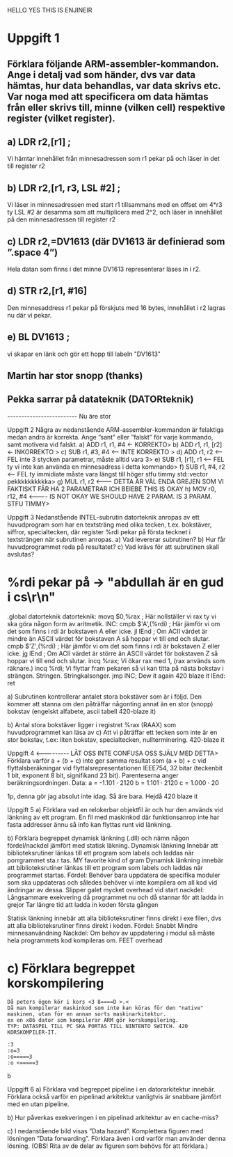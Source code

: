 HELLO YES THIS IS ENJINEIR

# Uppgift 1
## Förklara följande ARM-assembler-kommandon. Ange i detalj vad som händer, dvs var data hämtas, hur data behandlas, var data skrivs etc. Var noga med att specificera om data hämtas från eller skrivs till, minne (vilken cell) respektive register (vilket register).

## a) LDR r2,[r1] ;
Vi hämtar innehållet från minnesadressen som r1 pekar på och läser in det till register r2
## b) LDR r2,[r1, r3, LSL #2] ; 
Vi läser in minnesadressen med start r1 tillsammans med en offset om 4*r3 ty LSL #2 är desamma som att multiplicera med 2^2, och läser in innehållet på den minnesadressen till register r2
## c) LDR r2,=DV1613 (där DV1613 är definierad som ”.space 4”)
Hela datan som finns i det minne DV1613 representerar läses in i r2.
## d) STR r2,[r1, #16]
Den minnesaddress r1 pekar på förskjuts med 16 bytes, innehållet i r2 lagras nu där vi pekar.
## e) BL DV1613 ; 
vi skapar en länk och gör ett hopp till labeln "DV1613"


## Martin har stor snopp (thanks)
## Pekka sarrar på datateknik (DATORteknik)


------------------------- Nu äre stor

Uppgift 2
Några av nedanstående ARM-assembler-kommandon är felaktiga medan andra är korrekta.
Ange ”sant” eller ”falskt” för varje kommando, samt motivera vid falskt.
a) ADD r1, r1, #4 <- KORREKTO>
b) ADD r1, r1, [r2] <- INKORREKTO >
c) SUB r1, #3, #4 <-- INTE KORREKTO >
d) ADD r1, r2 <-- FEL inte 3 stycken parametrar, måste alltid vara 3>
e) SUB r1, [r1], r1 <-- FEL ty vi inte kan använda en minnesadress i detta kommando>
f) SUB r1, #4, r2 <-- FEL ty immidiate måste vara längst till höger stfu timmy std::vector<aids> pekkkkkkkkkka>
g) MUL r1, r2 <--- DETTA ÄR VÄL ENDA GREJEN SOM VI FAKTISKT FÅR HA 2 PARAMETRAR ICH BEIEBE THIS IS OKAY 
h) MOV r0, r12, #4 <---- IS NOT OKAY WE SHOULD HAVE 2 PARAM. IS 3 PARAM. STFU TIMMY>




Uppgift 3
Nedanstående INTEL-subrutin datorteknik anropas av ett huvudprogram som har en
textsträng med olika tecken, t.ex. bokstäver, siffror, specialtecken, där register %rdi pekar på
första tecknet i textsträngen när subrutinen anropas.
a) Vad levererar subrutinen?
b) Hur får huvudprogrammet reda på resultatet?
c) Vad krävs för att subrutinen skall avslutas? 

# %rdi pekar på -> "abdullah är en gud i cs\r\n"
 .global datorteknik
datorteknik:
 movq $0,%rax ; Här nollställer vi rax ty vi ska göra någon form av aritmetik.
lNC:
 cmpb $'A',(%rdi) ; Här jämför vi om det som finns i rdi är bokstaven A eller icke. 
 jl lEnd ; Om ACII värdet är mindre än ASCII värdet för bokstaven A så hoppar vi till end och slutar.
 cmpb $'Z',(%rdi) ; Här jämför vi om det som finns i rdi är bokstaven Z eller icke. 
 jg lEnd ; Om ACII värdet är större än ASCII värdet för bokstaven Z så hoppar vi till end och slutar.
 incq %rax; Vi ökar rax med 1, (rax används som räknare.)
 incq %rdi; Vi flyttar fram pekaren så vi kan titta på nästa bokstav i strängen. Stringen. Stringkalsonger.
 jmp lNC; Dew it again 420 blaze it
lEnd:
 ret 

a) Subrutinen kontrollerar antalet stora bokstäver som är i följd. Den kommer att stanna om den påträffar någonting annat än en stor (snopp) bokstav (engelskt alfabete, ascii tabell 420-blaze it) 

b) Antal stora bokstäver ligger i registret %rax (RAAX) som huvudprogrammet kan läsa av
c) Att vi påträffar ett tecken som inte är en stor bokstav, t.ex: liten bokstav, specialtecken, nullterminering. 420-blaze it

Uppgift 4 <--------- LÅT OSS INTE CONFUSA OSS SJÄLV MED DETTA>
Förklara varför a + (b + c) inte ger samma resultat som (a + b) + c vid flyttalsberäkningar vid
flyttalsrepresentationen IEEE754, 32 bitar (teckenbit 1 bit, exponent 8 bit, signifikand 23 bit).
Parenteserna anger beräkningsordningen.
Data: a = -1.101 · 2120
b = 1.101 · 2120
c = 1.000 · 20

1p, denna gör jag absolut inte idag. Så äre bara. Hejdå 420 blaze it

Uppgift 5
a) Förklara vad en relokerbar objektfil är och hur den används vid länkning av ett
program.
    En fil med maskinkod där funktionsanrop inte har fasta addresser ännu så info kan flyttas runt vid länkning.
    
b) Förklara begreppet dynamisk länkning (.dll) och nämn någon fördel/nackdel jämfört
med statisk läkning.
Dynamisk länkning Innebär att biblioteksrutiner länkas till ett program som labels och laddas när porrgrammet sta.r tas. MY favorite kind of gram
Dynamisk länkning innebär att biblioteksrutiner länkas till ett program som labels och laddas när programmet startas.
Fördel:
    Behöver bara uppdatera de specifika moduler som ska uppdateras och således behöver vi inte kompilera om all kod vid ändringar av dessa. 
    Slipper galet mycket overhead vid start
nackdel:
    Långsammare exekvering då programmet nu och då stannar för att ladda in grejor
    Tar längre tid att ladda in koden första gången

Statisk länkning innebär att alla biblioteksrutiner finns direkt i exe filen, dvs att alla biblioteksrutiner finns direkt i koden. 
Fördel: 
    Snabbt
    Mindre minnesanvändning
Nackdel:
    Om behov av uppdatering i modul så måste hela programmets kod kompileras om.
    FEET overhead
# c) Förklara begreppet korskompilering 
    Då peters ögon kör i kors <3 8====D >.< 
    Då man kompilerar maskinkod som inte kan köras för den "native" maskinen, utan för en annan sorts maskinarkitektur. 
    ex en x86 dator som kompilerar ARM gör korskompilering.
    TYP: DATASPEL TILL PC SKA PORTAS TILL NINTENTO SWITCH. 420 KORSKOMPILER-IT.

    :3
    :o=3
    :o=====3
    :o <=====3
b

Uppgift 6
a) Förklara vad begreppet pipeline i en datorarkitektur innebär. Förklara också varför en
pipelinad arkitektur vanligtvis är snabbare jämfört med en utan pipeline.

b) Hur påverkas exekveringen i en pipelinad arkitektur av en cache-miss?

c) I nedanstående bild visas ”Data hazard”. Komplettera figuren med lösningen ”Data
forwarding”. Förklara även i ord varför man använder denna lösning. (OBS! Rita av
de delar av figuren som behövs för att förklara.) 